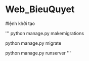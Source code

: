 # Web_BieuQuyet
 
#lệnh khởi tạo

'''
python manage.py makemigrations

python manage.py migrate

python manage.py runserver
'''
